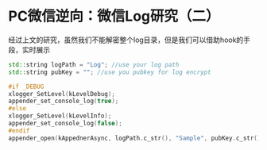 # PC微信逆向：微信Log研究（二）
经过上文的研究，虽然我们不能解密整个log目录，但是我们可以借助hook的手段，实时展示
```c++
std::string logPath = "Log"; //use your log path
std::string pubKey = ""; //use you pubkey for log encrypt

#if _DEBUG
xlogger_SetLevel(kLevelDebug);
appender_set_console_log(true);
#else
xlogger_SetLevel(kLevelInfo);
appender_set_console_log(false);
#endif
appender_open(kAppednerAsync, logPath.c_str(), "Sample", pubKey.c_str());
```